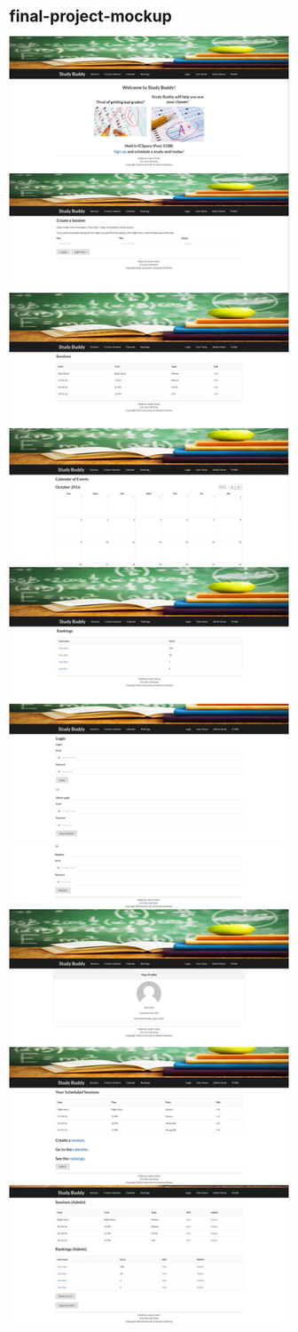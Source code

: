 # final-project-mockup

<img src="doc/landing_page.JPG">
<img src="doc/create_session_page.JPG">
<img src="doc/sessions_page.JPG">
<img src="doc/calendar_page.JPG">
<img src="doc/rankings_page.JPG">
<img src="doc/login_page1.JPG">
<img src="doc/login_page2.JPG">
<img src="doc/profile_page.JPG">
<img src="doc/user_home_page.JPG">
<img src="doc/admin_home_page.JPG">
